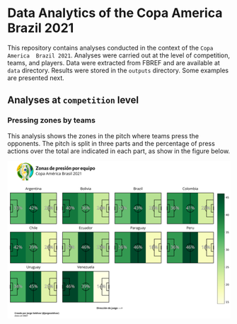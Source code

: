 # Data Analytics of the Copa America Brazil 2021

This repository contains analyses conducted in the context of the `Copa America 
Brazil 2021`. Analyses were carried out at the level of competition, teams, and 
players. Data were extracted from FBREF and are available at `data` directory.
Results were stored in the `outputs` directory. Some examples are presented next.

## Analyses at `competition` level

### Pressing zones by teams

This analysis shows the zones in the pitch where teams press the opponents. 
The pitch is split in three parts and the percentage of press actions over the 
total are indicated in each part, as show in the figure below. 

![pressing_zones](/outputs/pressing_zones.png?raw=true "Pressing Zones")

### 




